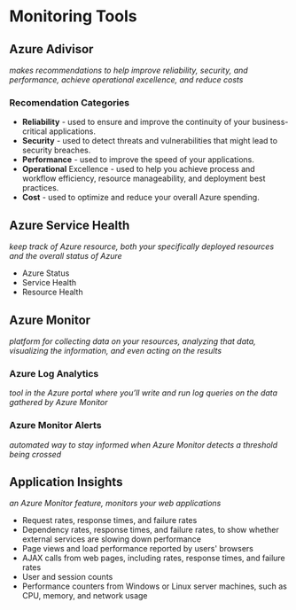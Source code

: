 # Monitoring Tools

## Azure Adivisor
*makes recommendations to help improve reliability, security, and performance, achieve operational excellence, and reduce costs*

### Recomendation Categories
- **Reliability** - used to ensure and improve the continuity of your business-critical applications.
- **Security** - used to detect threats and vulnerabilities that might lead to security breaches.
- **Performance** - used to improve the speed of your applications.
- **Operational** Excellence - used to help you achieve process and workflow efficiency, resource manageability, and deployment best practices.
- **Cost** - used to optimize and reduce your overall Azure spending.

## Azure Service Health
*keep track of Azure resource, both your specifically deployed resources and the overall status of Azure*
- Azure Status
- Service Health
- Resource Health

## Azure Monitor
*platform for collecting data on your resources, analyzing that data, visualizing the information, and even acting on the results*

### Azure Log Analytics
*tool in the Azure portal where you’ll write and run log queries on the data gathered by Azure Monitor*

### Azure Monitor Alerts
*automated way to stay informed when Azure Monitor detects a threshold being crossed*

## Application Insights
*an Azure Monitor feature, monitors your web applications*
- Request rates, response times, and failure rates
- Dependency rates, response times, and failure rates, to show whether external services are slowing down performance
- Page views and load performance reported by users' browsers
- AJAX calls from web pages, including rates, response times, and failure rates
- User and session counts
- Performance counters from Windows or Linux server machines, such as CPU, memory, and network usage